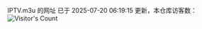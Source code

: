 IPTV.m3u 的网址 已于 2025-07-20 06:19:15 更新，本仓库访客数：![Visitor's Count](https://profile-counter.glitch.me/hero1898_tv/count.svg)
